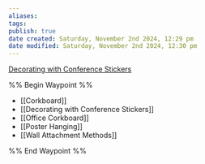 ```yaml
---
aliases: 
tags: 
publish: true
date created: Saturday, November 2nd 2024, 12:29 pm
date modified: Saturday, November 2nd 2024, 12:30 pm
---
```


[Decorating with Conference Stickers](Decorating%20with%20Conference%20Stickers.md)

%% Begin Waypoint %%
- [[Corkboard]]
- [[Decorating with Conference Stickers]]
- [[Office Corkboard]]
- [[Poster Hanging]]
- [[Wall Attachment Methods]]

%% End Waypoint %%